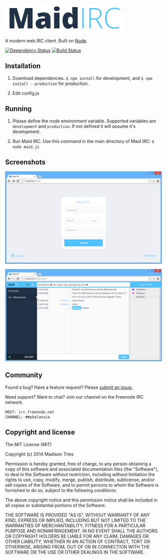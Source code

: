 [![Maid IRC](public/img/logo.png)](https://github.com/Phalanxia/Maid-IRC)

A modern web IRC client. Built on [Node](http://nodejs.org).

[![Dependency Status](https://gemnasium.com/Phalanxia/Maid-IRC.png)](https://gemnasium.com/Phalanxia/Maid-IRC) [![Build Status](https://travis-ci.org/Phalanxia/Maid-IRC.svg?branch=master)](https://travis-ci.org/Phalanxia/Maid-IRC)

## Installation

1. Download dependencies. `$ npm install` for development, and `$ npm install --production` for production.

2. Edit config.js

## Running

1. Please define the node environment variable. Supported variables are `development` and `production`. If not defined it will assume it's development.

2. Run Maid IRC. Use this command in the main directory of Maid IRC: `$ node maid.js`

## Screenshots

![Login Screen](screenshots/login.png)

![Login Screen](screenshots/client.png)

## Community

Found a bug? Have a feature request? Please [submit an issue.](https://github.com/Phalanxia/Maid-IRC/issues)

Need support? Want to chat? Join our channel on the Freenode IRC network.

	HOST: irc.freenode.net
	CHANNEL: ##phalanxia

## Copyright and license

The MIT License (MIT)

Copyright (c) 2014 Madison Tries

Permission is hereby granted, free of charge, to any person obtaining a copy of
this software and associated documentation files (the "Software"), to deal in
the Software without restriction, including without limitation the rights to
use, copy, modify, merge, publish, distribute, sublicense, and/or sell copies of
the Software, and to permit persons to whom the Software is furnished to do so,
subject to the following conditions:

The above copyright notice and this permission notice shall be included in all
copies or substantial portions of the Software.

THE SOFTWARE IS PROVIDED "AS IS", WITHOUT WARRANTY OF ANY KIND, EXPRESS OR
IMPLIED, INCLUDING BUT NOT LIMITED TO THE WARRANTIES OF MERCHANTABILITY, FITNESS
FOR A PARTICULAR PURPOSE AND NONINFRINGEMENT. IN NO EVENT SHALL THE AUTHORS OR
COPYRIGHT HOLDERS BE LIABLE FOR ANY CLAIM, DAMAGES OR OTHER LIABILITY, WHETHER
IN AN ACTION OF CONTRACT, TORT OR OTHERWISE, ARISING FROM, OUT OF OR IN
CONNECTION WITH THE SOFTWARE OR THE USE OR OTHER DEALINGS IN THE SOFTWARE.

